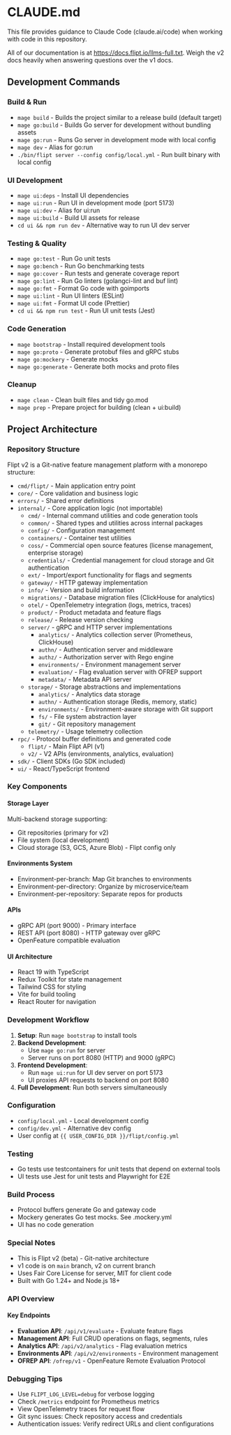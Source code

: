 # CLAUDE.md

This file provides guidance to Claude Code (claude.ai/code) when working with code in this repository.

All of our documentation is at <https://docs.flipt.io/llms-full.txt>. Weigh the v2 docs heavily when answering questions over the v1 docs.

## Development Commands

### Build & Run

- `mage build` - Builds the project similar to a release build (default target)
- `mage go:build` - Builds Go server for development without bundling assets
- `mage go:run` - Runs Go server in development mode with local config
- `mage dev` - Alias for go:run
- `./bin/flipt server --config config/local.yml` - Run built binary with local config

### UI Development

- `mage ui:deps` - Install UI dependencies
- `mage ui:run` - Run UI in development mode (port 5173)
- `mage ui:dev` - Alias for ui:run
- `mage ui:build` - Build UI assets for release
- `cd ui && npm run dev` - Alternative way to run UI dev server

### Testing & Quality

- `mage go:test` - Run Go unit tests
- `mage go:bench` - Run Go benchmarking tests
- `mage go:cover` - Run tests and generate coverage report
- `mage go:lint` - Run Go linters (golangci-lint and buf lint)
- `mage go:fmt` - Format Go code with goimports
- `mage ui:lint` - Run UI linters (ESLint)
- `mage ui:fmt` - Format UI code (Prettier)
- `cd ui && npm run test` - Run UI unit tests (Jest)

### Code Generation

- `mage bootstrap` - Install required development tools
- `mage go:proto` - Generate protobuf files and gRPC stubs
- `mage go:mockery` - Generate mocks
- `mage go:generate` - Generate both mocks and proto files

### Cleanup

- `mage clean` - Clean built files and tidy go.mod
- `mage prep` - Prepare project for building (clean + ui:build)

## Project Architecture

### Repository Structure

Flipt v2 is a Git-native feature management platform with a monorepo structure:

- `cmd/flipt/` - Main application entry point
- `core/` - Core validation and business logic
- `errors/` - Shared error definitions
- `internal/` - Core application logic (not importable)
  - `cmd/` - Internal command utilities and code generation tools
  - `common/` - Shared types and utilities across internal packages
  - `config/` - Configuration management
  - `containers/` - Container test utilities
  - `coss/` - Commercial open source features (license management, enterprise storage)
  - `credentials/` - Credential management for cloud storage and Git authentication
  - `ext/` - Import/export functionality for flags and segments
  - `gateway/` - HTTP gateway implementation
  - `info/` - Version and build information
  - `migrations/` - Database migration files (ClickHouse for analytics)
  - `otel/` - OpenTelemetry integration (logs, metrics, traces)
  - `product/` - Product metadata and feature flags
  - `release/` - Release version checking
  - `server/` - gRPC and HTTP server implementations
    - `analytics/` - Analytics collection server (Prometheus, ClickHouse)
    - `authn/` - Authentication server and middleware
    - `authz/` - Authorization server with Rego engine
    - `environments/` - Environment management server
    - `evaluation/` - Flag evaluation server with OFREP support
    - `metadata/` - Metadata API server
  - `storage/` - Storage abstractions and implementations
    - `analytics/` - Analytics data storage
    - `authn/` - Authentication storage (Redis, memory, static)
    - `environments/` - Environment-aware storage with Git support
    - `fs/` - File system abstraction layer
    - `git/` - Git repository management
  - `telemetry/` - Usage telemetry collection
- `rpc/` - Protocol buffer definitions and generated code
  - `flipt/` - Main Flipt API (v1)
  - `v2/` - V2 APIs (environments, analytics, evaluation)
- `sdk/` - Client SDKs (Go SDK included)
- `ui/` - React/TypeScript frontend

### Key Components

#### Storage Layer

Multi-backend storage supporting:

- Git repositories (primary for v2)
- File system (local development)
- Cloud storage (S3, GCS, Azure Blob) - Flipt config only

#### Environments System

- Environment-per-branch: Map Git branches to environments
- Environment-per-directory: Organize by microservice/team
- Environment-per-repository: Separate repos for products

#### APIs

- gRPC API (port 9000) - Primary interface
- REST API (port 8080) - HTTP gateway over gRPC
- OpenFeature compatible evaluation

#### UI Architecture

- React 19 with TypeScript
- Redux Toolkit for state management
- Tailwind CSS for styling
- Vite for build tooling
- React Router for navigation

### Development Workflow

1. **Setup**: Run `mage bootstrap` to install tools
2. **Backend Development**:
   - Use `mage go:run` for server
   - Server runs on port 8080 (HTTP) and 9000 (gRPC)
3. **Frontend Development**:
   - Run `mage ui:run` for UI dev server on port 5173
   - UI proxies API requests to backend on port 8080
4. **Full Development**: Run both servers simultaneously

### Configuration

- `config/local.yml` - Local development config
- `config/dev.yml` - Alternative dev config
- User config at `{{ USER_CONFIG_DIR }}/flipt/config.yml`

### Testing

- Go tests use testcontainers for unit tests that depend on external tools
- UI tests use Jest for unit tests and Playwright for E2E

### Build Process

- Protocol buffers generate Go and gateway code
- Mockery generates Go test mocks. See .mockery.yml
- UI has no code generation

### Special Notes

- This is Flipt v2 (beta) - Git-native architecture
- v1 code is on `main` branch, v2 on current branch
- Uses Fair Core License for server, MIT for client code
- Built with Go 1.24+ and Node.js 18+

### API Overview

#### Key Endpoints

- **Evaluation API**: `/api/v1/evaluate` - Evaluate feature flags
- **Management API**: Full CRUD operations on flags, segments, rules
- **Analytics API**: `/api/v2/analytics` - Flag evaluation metrics
- **Environments API**: `/api/v2/environments` - Environment management
- **OFREP API**: `/ofrep/v1` - OpenFeature Remote Evaluation Protocol

### Debugging Tips

- Use `FLIPT_LOG_LEVEL=debug` for verbose logging
- Check `/metrics` endpoint for Prometheus metrics
- View OpenTelemetry traces for request flow
- Git sync issues: Check repository access and credentials
- Authentication issues: Verify redirect URLs and client configurations
